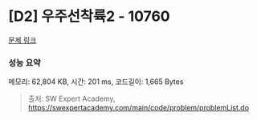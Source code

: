 # [D2] 우주선착륙2 - 10760 

[문제 링크](https://swexpertacademy.com/main/code/problem/problemDetail.do?contestProbId=AXSHJueab1oDFAQT) 

### 성능 요약

메모리: 62,804 KB, 시간: 201 ms, 코드길이: 1,665 Bytes



> 출처: SW Expert Academy, https://swexpertacademy.com/main/code/problem/problemList.do